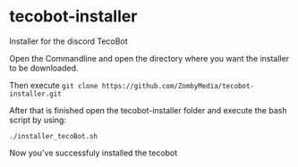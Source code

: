 # tecobot-installer
Installer for the discord TecoBot


Open the Commandline and open the directory where you want the installer to be downloaded.

Then execute ```git clone https://github.com/ZombyMedia/tecobot-installer.git```

After that is finished open the tecobot-installer folder and execute the bash script by using:

```./installer_tecoBot.sh```

Now you've successfuly installed the tecobot
